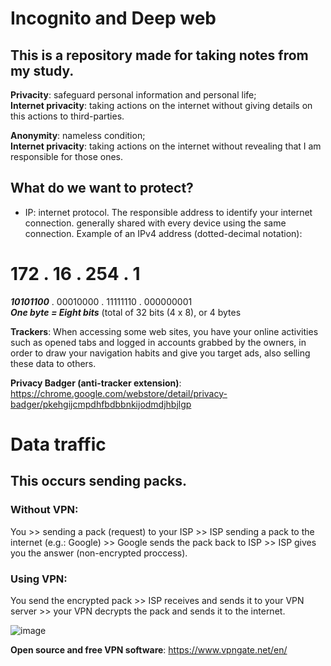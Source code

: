 # Incognito and Deep web
## This is a repository made for taking notes from my study.

**Privacity**: safeguard personal information and personal life;<br>
**Internet privacity**: taking actions on the internet without giving details on this actions to third-parties.

**Anonymity**: nameless condition;<br>
**Internet privacity**: taking actions on the internet without revealing that I am responsible for those ones.

## What do we want to protect?

- IP: internet protocol. The responsible address to identify your internet connection. generally shared with every device using the same connection. Example of an IPv4 address (dotted-decimal notation):<br>
# 172   .   16   .   254   .   1
***10101100*** . 00010000 . 11111110 . 000000001 <br>
***One byte = Eight bits*** (total of 32 bits (4 x 8), or 4 bytes

**Trackers**: When accessing some web sites, you have your online activities such as opened tabs and logged in accounts grabbed by the owners, in order to draw your navigation habits and give you target ads, also selling these data to others.

**Privacy Badger (anti-tracker extension)**: https://chrome.google.com/webstore/detail/privacy-badger/pkehgijcmpdhfbdbbnkijodmdjhbjlgp

# Data traffic
## This occurs sending packs.

### Without VPN: <br>
You >> sending a pack (request) to your ISP >> ISP sending a pack to the internet (e.g.: Google) >> Google sends the pack back to ISP >> ISP gives you the answer (non-encrypted proccess).

### Using VPN: <br>
You send the encrypted pack >> ISP receives and sends it to your VPN server >> your VPN decrypts the pack and sends it to the internet.

![image](https://user-images.githubusercontent.com/122245816/211238980-fa2fe9c6-6e2d-4a86-ab57-dbdbf6a21dce.png)

**Open source and free VPN software**: https://www.vpngate.net/en/
